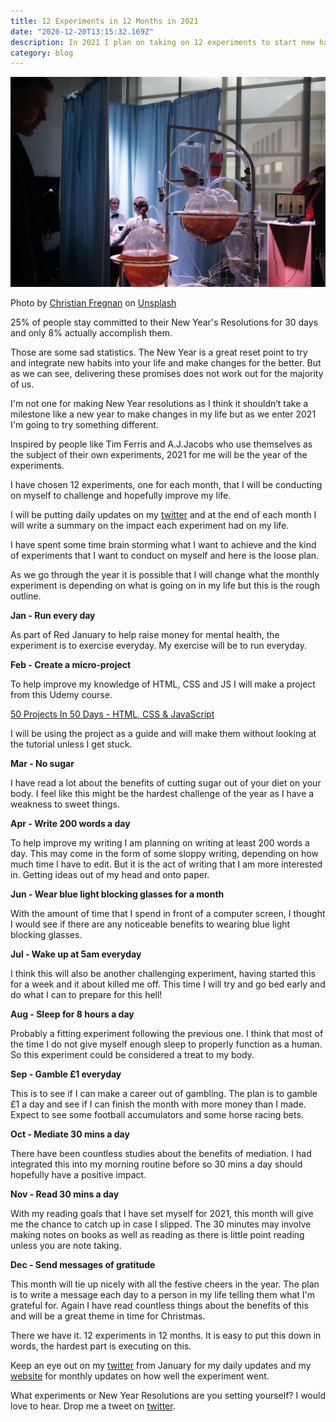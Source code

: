 ```yaml
---
title: 12 Experiments in 12 Months in 2021
date: "2020-12-20T13:15:32.169Z"
description: In 2021 I plan on taking on 12 experiments to start new habits, improve my life and have some fun!
category: blog
---
```


![image of an experiment](experiment.jpg)

<span>Photo by <a href="https://unsplash.com/@christianfregnan?utm_source=unsplash&amp;utm_medium=referral&amp;utm_content=creditCopyText">Christian Fregnan</a> on <a href="https://unsplash.com/s/photos/experiment?utm_source=unsplash&amp;utm_medium=referral&amp;utm_content=creditCopyText">Unsplash</a></span>

25% of people stay committed to their New Year's Resolutions for 30 days and only 8% actually accomplish them.

Those are some sad statistics. The New Year is a great reset point to try and integrate new habits into your life and make changes for the better. But as we can see, delivering these promises does not work out for the majority of us.

I'm not one for making New Year resolutions as I think it shouldn’t take a milestone like a new year to make changes in my life but as we enter 2021 I'm going to try something different.

Inspired by people like Tim Ferris and A.J.Jacobs who use themselves as the subject of their own experiments, 2021 for me will be the year of the experiments.

I have chosen 12 experiments, one for each month, that I will be conducting on myself to challenge and hopefully improve my life.

I will be putting daily updates on my [twitter](http://www.twitter.com/craig_dennis3) and at the end of each month I will write a summary on the impact each experiment had on my life.

I have spent some time brain storming what I want to achieve and the kind of experiments that I want to conduct on myself and here is the loose plan.

As we go through the year it is possible that I will change what the monthly experiment is depending on what is going on in my life but this is the rough outline.

**Jan - Run every day**

As part of Red January to help raise money for mental health, the experiment is to exercise everyday. My exercise will be to run everyday.


**Feb - Create a micro-project**

To help improve my knowledge of HTML, CSS and JS I will make a project from this Udemy course. 

[50 Projects In 50 Days - HTML, CSS & JavaScript](https://www.udemy.com/course/50-projects-50-days/)

I will be using the project as a guide and will make them without looking at the tutorial unless I get stuck.


**Mar - No sugar**

I have read a lot about the benefits of cutting sugar out of your diet on your body. I feel like this might be the hardest challenge of the year as I have a weakness to sweet things.


**Apr - Write 200 words a day**

To help improve my writing I am planning on writing at least 200 words a day. This may come in the form of some sloppy writing, depending on how much time I have to edit. But it is the act of writing that I am more interested in. Getting ideas out of my head and onto paper.


**Jun - Wear blue light blocking glasses for a month**

With the amount of time that I spend in front of a computer screen, I thought I would see if there are any noticeable benefits to wearing blue light blocking glasses.


**Jul - Wake up at 5am everyday**

I think this will also be another challenging experiment, having started this for a week and it about killed me off. This time I will try and go bed early and do what I can to prepare for this hell!


**Aug - Sleep for 8 hours a day**

Probably a fitting experiment following the previous one. I think that most of the time I do not give myself enough sleep to properly function as a human. So this experiment could be considered a treat to my body.


**Sep - Gamble £1 everyday**

This is to see if I can make a career out of gambling. The plan is to gamble £1 a day and see if I can finish the month with more money than I made. Expect to see some football accumulators and some horse racing bets. 


**Oct - Mediate 30 mins a day**

There have been countless studies about the benefits of mediation. I had integrated this into my morning routine before so 30 mins a day should hopefully have a positive impact.


**Nov - Read 30 mins a day**

With my reading goals that I have set myself for 2021, this month will give me the chance to catch up in case I slipped. The 30 minutes may involve making notes on books as well as reading as there is little point reading unless you are note taking.


**Dec - Send messages of gratitude**

This month will tie up nicely with all the festive cheers in the year. The plan is to write a message each day to a person in my life telling them what I'm grateful for. Again I have read countless things about the benefits of this and will be a great theme in time for Christmas.


There we have it. 12 experiments in 12 months. It is easy to put this down in words, the hardest part is executing on this.

Keep an eye out on my [twitter](http://www.twitter.com/craig_dennis3) from January for my daily updates and my [website](http://www.craigdennis.me) for monthly updates on how well the experiment went.

What experiments or New Year Resolutions are you setting yourself?  I would love to hear. Drop me a tweet on [twitter](http://www.twitter.com/craig_dennis3).
